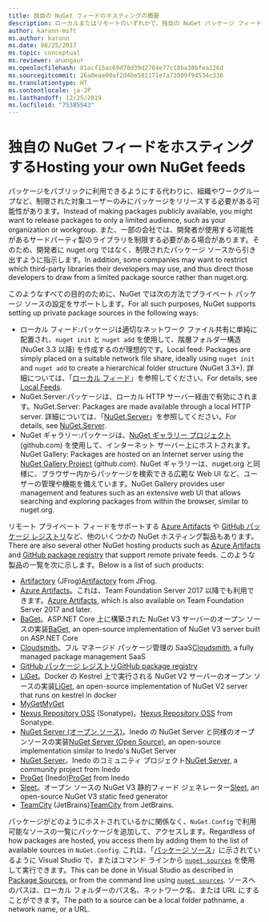 ```yaml
---
title: 独自の NuGet フィードのホスティングの概要
description: ローカルまたはリモートのいずれかで、独自の NuGet パッケージ フィードまたはギャラリーをホスティングするためにオープンにされている概要です。
author: karann-msft
ms.author: karann
ms.date: 08/25/2017
ms.topic: conceptual
ms.reviewer: anangaur
ms.openlocfilehash: 81acf15ac69d78d39d2784e77c18ba38bfea126d
ms.sourcegitcommit: 26a8eae00af2d4be581171e7a73009f94534c336
ms.translationtype: HT
ms.contentlocale: ja-JP
ms.lasthandoff: 12/25/2019
ms.locfileid: "75385543"
---
```

# <a name="hosting-your-own-nuget-feeds"></a><span data-ttu-id="8d3a9-103">独自の NuGet フィードをホスティングする</span><span class="sxs-lookup"><span data-stu-id="8d3a9-103">Hosting your own NuGet feeds</span></span>

<span data-ttu-id="8d3a9-104">パッケージをパブリックに利用できるようにする代わりに、組織やワークグループなど、制限された対象ユーザーのみにパッケージをリリースする必要がある可能性があります。</span><span class="sxs-lookup"><span data-stu-id="8d3a9-104">Instead of making packages publicly available, you might want to release packages to only a limited audience, such as your organization or workgroup.</span></span> <span data-ttu-id="8d3a9-105">また、一部の会社では、開発者が使用する可能性があるサードパーティ製のライブラリを制限する必要がある場合があります。そのため、開発者に nuget.org ではなく、制限されたパッケージ ソースから引き出すように指示します。</span><span class="sxs-lookup"><span data-stu-id="8d3a9-105">In addition, some companies may want to restrict which third-party libraries their developers may use, and thus direct those developers to draw from a limited package source rather than nuget.org.</span></span>

<span data-ttu-id="8d3a9-106">このようなすべての目的のために、NuGet では次の方法でプライベート パッケージ ソースの設定をサポートします。</span><span class="sxs-lookup"><span data-stu-id="8d3a9-106">For all such purposes, NuGet supports setting up private package sources in the following ways:</span></span>

- <span data-ttu-id="8d3a9-107">ローカル フィード:パッケージは適切なネットワーク ファイル共有に単純に配置され、`nuget init` と `nuget add` を使用して、階層フォルダー構造 (NuGet 3.3 以降) を作成するのが理想的です。</span><span class="sxs-lookup"><span data-stu-id="8d3a9-107">Local feed: Packages are simply placed on a suitable network file share, ideally using `nuget init` and `nuget add` to create a hierarchical folder structure (NuGet 3.3+).</span></span> <span data-ttu-id="8d3a9-108">詳細については、「[ローカル フィード](../hosting-packages/local-feeds.md)」を参照してください。</span><span class="sxs-lookup"><span data-stu-id="8d3a9-108">For details, see [Local Feeds](../hosting-packages/local-feeds.md).</span></span>
- <span data-ttu-id="8d3a9-109">NuGet.Server:パッケージは、ローカル HTTP サーバー経由で有効にされます。</span><span class="sxs-lookup"><span data-stu-id="8d3a9-109">NuGet.Server: Packages are made available through a local HTTP server.</span></span> <span data-ttu-id="8d3a9-110">詳細については、「[NuGet.Server](../hosting-packages/nuget-server.md)」を参照してください。</span><span class="sxs-lookup"><span data-stu-id="8d3a9-110">For details, see [NuGet.Server](../hosting-packages/nuget-server.md).</span></span>
- <span data-ttu-id="8d3a9-111">NuGet ギャラリー:パッケージは、[NuGet ギャラリー プロジェクト](https://github.com/NuGet/NuGetGallery#build-and-run-the-gallery-in-arbitrary-number-easy-steps) (github.com) を使用して、インターネット サーバー上にホストされます。</span><span class="sxs-lookup"><span data-stu-id="8d3a9-111">NuGet Gallery: Packages are hosted on an Internet server using the [NuGet Gallery Project](https://github.com/NuGet/NuGetGallery#build-and-run-the-gallery-in-arbitrary-number-easy-steps) (github.com).</span></span> <span data-ttu-id="8d3a9-112">NuGet ギャラリーは、nuget.org と同様に、ブラウザー内からパッケージを検索できる広範な Web UI など、ユーザーの管理や機能を備えています。</span><span class="sxs-lookup"><span data-stu-id="8d3a9-112">NuGet Gallery provides user management and features such as an extensive web UI that allows searching and exploring packages from within the browser, similar to nuget.org.</span></span>

<span data-ttu-id="8d3a9-113">リモート プライベート フィードをサポートする [Azure Artifacts](https://www.visualstudio.com/docs/package/nuget/publish) や [GitHub パッケージ レジストリ](https://help.github.com/articles/configuring-nuget-for-use-with-github-package-registry)など、他のいくつかの NuGet ホスティング製品もあります。</span><span class="sxs-lookup"><span data-stu-id="8d3a9-113">There are also several other NuGet hosting products such as [Azure Artifacts](https://www.visualstudio.com/docs/package/nuget/publish) and [GitHub package registry](https://help.github.com/articles/configuring-nuget-for-use-with-github-package-registry) that support remote private feeds.</span></span> <span data-ttu-id="8d3a9-114">このような製品の一覧を次に示します。</span><span class="sxs-lookup"><span data-stu-id="8d3a9-114">Below is a list of such products:</span></span>

- <span data-ttu-id="8d3a9-115">[Artifactory](https://www.jfrog.com/artifactory/) (JFrog)</span><span class="sxs-lookup"><span data-stu-id="8d3a9-115">[Artifactory](https://www.jfrog.com/artifactory/) from JFrog.</span></span>
- <span data-ttu-id="8d3a9-116">[Azure Artifacts](https://www.visualstudio.com/docs/package/nuget/publish)。これは、Team Foundation Server 2017 以降でも利用できます。</span><span class="sxs-lookup"><span data-stu-id="8d3a9-116">[Azure Artifacts](https://www.visualstudio.com/docs/package/nuget/publish), which is also available on Team Foundation Server 2017 and later.</span></span>
- <span data-ttu-id="8d3a9-117">[BaGet](https://github.com/loic-sharma/BaGet)。ASP.NET Core 上に構築された NuGet V3 サーバーのオープン ソースの実装</span><span class="sxs-lookup"><span data-stu-id="8d3a9-117">[BaGet](https://github.com/loic-sharma/BaGet), an open-source implementation of NuGet V3 server built on ASP.NET Core</span></span>
- <span data-ttu-id="8d3a9-118">[Cloudsmith](https://cloudsmith.io/l/nuget-feed/)。フル マネージド パッケージ管理の SaaS</span><span class="sxs-lookup"><span data-stu-id="8d3a9-118">[Cloudsmith](https://cloudsmith.io/l/nuget-feed/), a fully managed package management SaaS</span></span>
- [<span data-ttu-id="8d3a9-119">GitHub パッケージ レジストリ</span><span class="sxs-lookup"><span data-stu-id="8d3a9-119">GitHub package registry</span></span>](https://help.github.com/articles/configuring-nuget-for-use-with-github-package-registry)
- <span data-ttu-id="8d3a9-120">[LiGet](https://github.com/ai-traders/liget)。Docker の Kestrel 上で実行される NuGet V2 サーバーのオープン ソースの実装</span><span class="sxs-lookup"><span data-stu-id="8d3a9-120">[LiGet](https://github.com/ai-traders/liget), an open-source implementation of NuGet V2 server that runs on kestrel in docker</span></span>
- [<span data-ttu-id="8d3a9-121">MyGet</span><span class="sxs-lookup"><span data-stu-id="8d3a9-121">MyGet</span></span>](https://myget.org)
- <span data-ttu-id="8d3a9-122">[Nexus Repository OSS](https://www.sonatype.com/nexus-repository-oss) (Sonatype)。</span><span class="sxs-lookup"><span data-stu-id="8d3a9-122">[Nexus Repository OSS](https://www.sonatype.com/nexus-repository-oss) from Sonatype.</span></span>
- <span data-ttu-id="8d3a9-123">[NuGet Server (オープン ソース)](https://github.com/svenkle/nuget-server)。Inedo の NuGet Server と同様のオープンソースの実装</span><span class="sxs-lookup"><span data-stu-id="8d3a9-123">[NuGet Server (Open Source)](https://github.com/svenkle/nuget-server), an open-source implementation similar to Inedo's NuGet Server</span></span>
- <span data-ttu-id="8d3a9-124">[NuGet Server](http://nugetserver.net/)。Inedo のコミュニティ プロジェクト</span><span class="sxs-lookup"><span data-stu-id="8d3a9-124">[NuGet Server](http://nugetserver.net/), a community project from Inedo</span></span>
- <span data-ttu-id="8d3a9-125">[ProGet](https://inedo.com/proget) (Inedo)</span><span class="sxs-lookup"><span data-stu-id="8d3a9-125">[ProGet](https://inedo.com/proget) from Inedo</span></span>
- <span data-ttu-id="8d3a9-126">[Sleet](https://github.com/emgarten/sleet)。オープン ソースの NuGet V3 静的フィード ジェネレーター</span><span class="sxs-lookup"><span data-stu-id="8d3a9-126">[Sleet](https://github.com/emgarten/sleet), an open-source NuGet V3 static feed generator</span></span>
- <span data-ttu-id="8d3a9-127">[TeamCity](https://www.jetbrains.com/teamcity/) (JetBrains)</span><span class="sxs-lookup"><span data-stu-id="8d3a9-127">[TeamCity](https://www.jetbrains.com/teamcity/) from JetBrains.</span></span>

<span data-ttu-id="8d3a9-128">パッケージがどのようにホストされているかに関係なく、`NuGet.Config` で利用可能なソースの一覧にパッケージを追加して、アクセスします。</span><span class="sxs-lookup"><span data-stu-id="8d3a9-128">Regardless of how packages are hosted, you access them by adding them to the list of available sources in `NuGet.Config`.</span></span> <span data-ttu-id="8d3a9-129">これは、「[パッケージ ソース](../consume-packages/install-use-packages-visual-studio.md#package-sources)」に示されているように Visual Studio で、またはコマンド ラインから [`nuget sources`](../reference/cli-reference/cli-ref-sources.md) を使用して実行できます。</span><span class="sxs-lookup"><span data-stu-id="8d3a9-129">This can be done in Visual Studio as described in [Package Sources](../consume-packages/install-use-packages-visual-studio.md#package-sources), or from the command line using [`nuget sources`](../reference/cli-reference/cli-ref-sources.md).</span></span> <span data-ttu-id="8d3a9-130">ソースへのパスは、ローカル フォルダーのパス名、ネットワーク名、または URL にすることができます。</span><span class="sxs-lookup"><span data-stu-id="8d3a9-130">The path to a source can be a local folder pathname, a network name, or a URL.</span></span>
